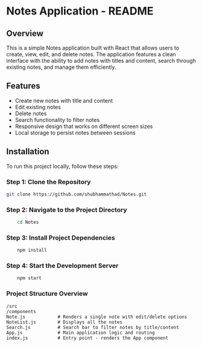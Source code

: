 # Notes Application - README

## Overview

This is a simple Notes application built with React that allows users to create, view, edit, and delete notes. The application features a clean interface with the ability to add notes with titles and content, search through existing notes, and manage them efficiently.

## Features

- Create new notes with title and content
- Edit existing notes
- Delete notes
- Search functionality to filter notes
- Responsive design that works on different screen sizes
- Local storage to persist notes between sessions

## Installation

To run this project locally, follow these steps:

### Step 1: Clone the Repository

```bash
git clone https://github.com/shubhammathad/Notes.git
```
### Step 2: Navigate to the Project Directory
```bash
    cd Notes
```
### Step 3: Install Project Dependencies
```bash
    npm install
```
###  Step 4: Start the Development Server

```bash
    npm start

```


### Project Structure Overview

    /src
    /components
    Note.js            # Renders a single note with edit/delete options
    NoteList.js        # Displays all the notes
    Search.js          # Search bar to filter notes by title/content
    App.js             # Main application logic and routing
    index.js           # Entry point - renders the App component
